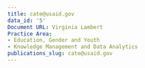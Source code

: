 ```yaml
---
title: cate@usaid.gov
data_id: '5'
Document URL: Virginia Lambert
Practice Area:
- Education, Gender and Youth
- Knowledge Management and Data Analytics
publications_slug: cate@usaid.gov
---
```


